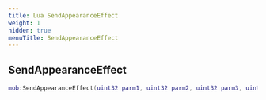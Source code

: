 ```yaml
---
title: Lua SendAppearanceEffect
weight: 1
hidden: true
menuTitle: SendAppearanceEffect
---
```

## SendAppearanceEffect
```lua
mob:SendAppearanceEffect(uint32 parm1, uint32 parm2, uint32 parm3, uint32 parm4, uint32 parm5, Lua_Client specific_target); -- void
```